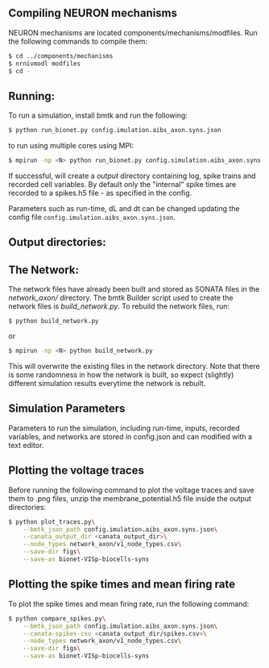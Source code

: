 ## Compiling NEURON mechanisms
NEURON mechanisms are located components/mechanisms/modfiles. Run the following commands to compile them:

```bash
$ cd ../components/mechanisms
$ nrnivmodl modfiles 
$ cd -
```

## Running:
To run a simulation, install bmtk and run the following:
```bash
$ python run_bionet.py config.imulation.aibs_axon.syns.json
```

to run using multiple cores using MPI:
```bash
$ mpirun -np <N> python run_bionet.py config.simulation.aibs_axon.syns.json
```

If successful, will create a *output* directory containing log, spike trains and recorded cell variables. By default only the "internal" spike times are recorded to a spikes.h5 file - as specified in the config.

Parameters such as run-time, dL and dt can be changed updating the config file ```config.imulation.aibs_axon.syns.json```.

## Output directories:


## The Network:
The network files have already been built and stored as SONATA files in the *network_axon/* directory. The bmtk Builder script used to create the network files is *build_network.py*. To rebuild the network files, run:

```
$ python build_network.py
```
or
```bash
$ mpirun -np <N> python build_network.py
```

This will overwrite the existing files in the network directory. Note that there is some randomness in how the network is built, so expect (slightly) different simulation results everytime the network is rebuilt.

## Simulation Parameters
Parameters to run the simulation, including run-time, inputs, recorded variables, and networks are stored in config.json and can modified with a text editor.

## Plotting the voltage traces
Before running the following command to plot the voltage traces and save them to .png files, unzip the membrane_potential.h5 file inside the output directories:
```bash
$ python plot_traces.py\
    --bmtk_json_path config.imulation.aibs_axon.syns.json\
    --canata_output_dir <canata_output_dir>\
    --node_types network_axon/v1_node_types.csv\
    --save-dir figs\
    --save-as bionet-VISp-biocells-syns
```

## Plotting the spike times and mean firing rate
To plot the spike times and mean firing rate, run the following command:
```bash
$ python compare_spikes.py\
    --bmtk_json_path config.imulation.aibs_axon.syns.json\
    --canata-spikes-csv <canata_output_dir/spikes.csv>\
    --node_types network_axon/v1_node_types.csv\
    --save-dir figs\
    --save-as bionet-VISp-biocells-syns
```